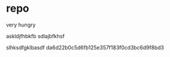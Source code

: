 # repo
very hungry

askldjfhbkfb
sdlajbfkhsf

slhksdfgklbasdf
da6d22b0c5d6fb125e357f183f0cd3bc6d9f8bd3
